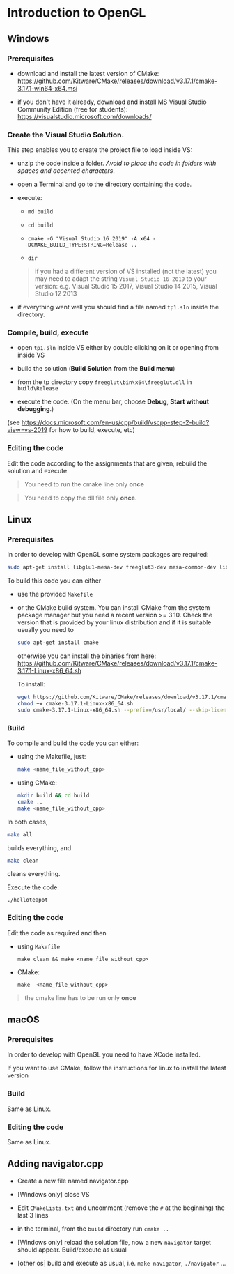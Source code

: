 # Introduction to OpenGL

## Windows

### Prerequisites

* download and install the latest version of CMake: https://github.com/Kitware/CMake/releases/download/v3.17.1/cmake-3.17.1-win64-x64.msi

* if you don't have it already, download and install MS Visual Studio Community Edition (free for students): https://visualstudio.microsoft.com/downloads/


### Create the Visual Studio Solution. 
This step enables you to create the project file to load inside VS:

* unzip the code inside a folder. *Avoid to place the code in folders with spaces and accented characters*.

* open a Terminal and go to the directory containing the code.

* execute:

  * `md build`
  
  * `cd build`
  
  * `cmake -G "Visual Studio 16 2019" -A x64 -DCMAKE_BUILD_TYPE:STRING=Release ..`
  
  * `dir`
  
  > if you had a different version of VS installed (not the latest) you may need to adapt the string `Visual Studio 16 2019` to your version: e.g. Visual Studio 15 2017, Visual Studio 14 2015, Visual Studio 12 2013
  
* if everything went well you should find a file named `tp1.sln` inside the directory.


### Compile, build, execute 

* open `tp1.sln` inside VS either by double clicking on it or opening from inside VS

* build the solution (**Build Solution** from the **Build menu**)

* from the tp directory copy `freeglut\bin\x64\freeglut.dll` in `build\Release`

* execute the code.  (On the menu bar, choose **Debug**, **Start without debugging**.)

(see https://docs.microsoft.com/en-us/cpp/build/vscpp-step-2-build?view=vs-2019 for how to build, execute, etc)


### Editing the code

Edit the code according to the assignments that are given, rebuild the solution and execute. 

> You need to run the cmake line only **once**

> You need to copy the dll file only **once**.


## Linux

### Prerequisites

In order to develop with OpenGL some system packages are required:

```bash
sudo apt-get install libglu1-mesa-dev freeglut3-dev mesa-common-dev libxi-dev libxmu-devautomake
```

To build this code you can either 

* use the provided `Makefile`

* or the CMake build system. You can install CMake from the system package manager but you need a recent version >= 3.10. Check the version that is provided by your linux distribution and if it is suitable usually you need to

    ```bash
    sudo apt-get install cmake
    ```

    otherwise you can install the binaries from here: https://github.com/Kitware/CMake/releases/download/v3.17.1/cmake-3.17.1-Linux-x86_64.sh
    
    To install:
    ```bash
    wget https://github.com/Kitware/CMake/releases/download/v3.17.1/cmake-3.17.1-Linux-x86_64.sh
    chmod +x cmake-3.17.1-Linux-x86_64.sh
    sudo cmake-3.17.1-Linux-x86_64.sh --prefix=/usr/local/ --skip-license
    ```
  
 ### Build
 
 To compile and build the code you can either:
 
 * using the Makefile, just:
   ```bash
   make <name_file_without_cpp>
   ```
   
 * using CMake:
     ```bash
     mkdir build && cd build
     cmake ..
     make <name_file_without_cpp>
     ```

 In both cases,
 ```bash
make all
```
builds everything, and
 ```bash
make clean
```
cleans everything.

Execute the code:
```
./helloteapot
```

### Editing the code

Edit the code as required and then

* using `Makefile` 
  ```
  make clean && make <name_file_without_cpp>
  ```

* CMake:
  ```
  make  <name_file_without_cpp>
  ```

> the cmake line has to be run only **once**


## macOS

### Prerequisites

In order to develop with OpenGL you need to have XCode installed.

If you want to use CMake, follow the instructions for linux to install the latest version

 ### Build
 
 Same as Linux.
 
### Editing the code
 
 Same as Linux.
 
 
 ## Adding navigator.cpp
 
 * Create a new file named navigator.cpp
 
 * [Windows only] close VS
 
 * Edit `CMakeLists.txt` and uncomment (remove the `#` at the beginning) the last 3 lines
 
 * in the terminal, from the `build` directory run `cmake ..`
 
 * [Windows only] reload the solution file, now a new `navigator` target should appear. Build/execute as usual
 
 * [other os] build and execute as usual, i.e. `make navigator`, `./navigator` ...
 